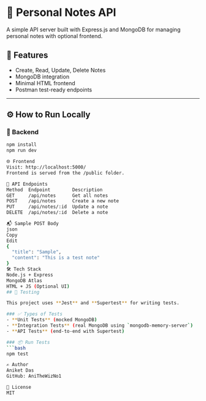 # 📘 Personal Notes API

A simple API server built with Express.js and MongoDB for managing personal notes with optional frontend.

## 🔧 Features

- Create, Read, Update, Delete Notes
- MongoDB integration
- Minimal HTML frontend
- Postman test-ready endpoints

---

## ⚙️ How to Run Locally

### 🧱 Backend

```bash
npm install
npm run dev

🌐 Frontend
Visit: http://localhost:5000/
Frontend is served from the /public folder.

🧪 API Endpoints
Method	Endpoint	    Description
GET	    /api/notes	    Get all notes
POST	/api/notes	    Create a new note
PUT	    /api/notes/:id	Update a note
DELETE	/api/notes/:id	Delete a note

📬 Sample POST Body
json
Copy
Edit
{
  "title": "Sample",
  "content": "This is a test note"
}
🛠 Tech Stack
Node.js + Express
MongoDB Atlas
HTML + JS (Optional UI)
## 🧪 Testing

This project uses **Jest** and **Supertest** for writing tests.

### ✅ Types of Tests
- **Unit Tests** (mocked MongoDB)
- **Integration Tests** (real MongoDB using `mongodb-memory-server`)
- **API Tests** (end-to-end with Supertest)

### 📦 Run Tests
```bash
npm test

✍️ Author
Aniket Das
GitHub: AniTheWizNo1

📝 License
MIT
```
